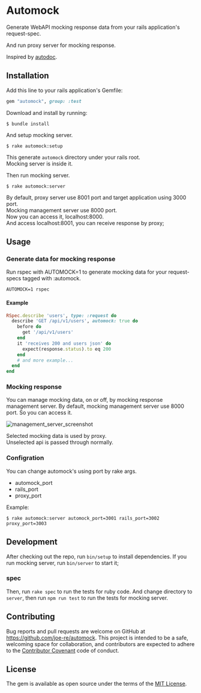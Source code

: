 # Automock

Generate WebAPI mocking response data from your rails application's request-spec.

And run proxy server for mocking response.

Inspired by [autodoc](https://github.com/r7kamura/autodoc).

## Installation

Add this line to your rails application's Gemfile:

```ruby
gem "automock", group: :test
```

Download and install by running:

```
$ bundle install
```

And setup mocking server.

```
$ rake automock:setup
```

This generate `automock` directory under your rails root.  
Mocking server is inside it.

Then run mocking server.

```
$ rake automock:server
```

By default, proxy server use 8001 port and target application using 3000 port.  
Mocking management server use 8000 port.  
Now you can access it, localhost:8000.  
And access localhost:8001, you can receive response by proxy;

## Usage

### Generate data for mocking response
Run rspec with AUTOMOCK=1 to generate mocking data for your request-specs tagged with :automock.

```
AUTOMOCK=1 rspec
```

#### Example

```ruby
RSpec.describe 'users', type: :request do
  describe 'GET /api/v1/users', automock: true do
    before do
      get '/api/v1/users'
    end
    it 'receives 200 and users json' do
      expect(response.status).to eq 200
    end
    # and more example...
  end
end
```

### Mocking response

You can manage mocking data, on or off, by mocking response management server.
By default, mocking management server use 8000 port.
So you can access it.

![management_server_screenshot](https://cloud.githubusercontent.com/assets/4954534/12078401/3621c93c-b254-11e5-9f7e-21bd075bed2e.png)

Selected mocking data is used by proxy.  
Unselected api is passed through normally.

### Configration

You can change automock's using port by rake args.

- automock_port
- rails_port
- proxy_port

Example:
```
$ rake automock:server automock_port=3001 rails_port=3002 proxy_port=3003
```
## Development

After checking out the repo, run `bin/setup` to install dependencies.
If you run mocking server, run `bin/server` to start it;

### spec

Then, run `rake spec` to run the tests for ruby code.
And change directory to `server`, then run `npm run test` to run the tests for mocking server.

## Contributing

Bug reports and pull requests are welcome on GitHub at https://github.com/joe-re/automock. This project is intended to be a safe, welcoming space for collaboration, and contributors are expected to adhere to the [Contributor Covenant](http://contributor-covenant.org) code of conduct.


## License

The gem is available as open source under the terms of the [MIT License](http://opensource.org/licenses/MIT).
